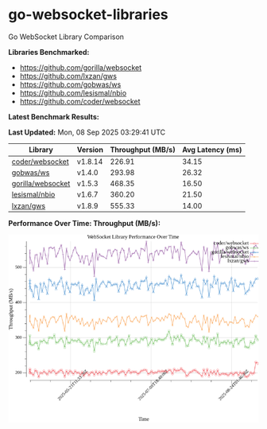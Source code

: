 # go-websocket-libraries

Go WebSocket Library Comparison

**Libraries Benchmarked:**

- https://github.com/gorilla/websocket
- https://github.com/lxzan/gws
- https://github.com/gobwas/ws
- https://github.com/lesismal/nbio
- https://github.com/coder/websocket

**Latest Benchmark Results:**

<!-- BENCHMARK_TABLE_START -->
**Last Updated:** Mon, 08 Sep 2025 03:29:41 UTC

| Library                                         | Version         | Throughput (MB/s) | Avg Latency (ms) |
| ----------------------------------------------- | --------------- | ----------------- | ---------------- |
| [coder/websocket](https://github.com/coder/websocket) | v1.8.14 | 226.91 | 34.15 |
| [gobwas/ws](https://github.com/gobwas/ws) | v1.4.0 | 293.98 | 26.32 |
| [gorilla/websocket](https://github.com/gorilla/websocket) | v1.5.3 | 468.35 | 16.50 |
| [lesismal/nbio](https://github.com/lesismal/nbio) | v1.6.7 | 360.20 | 21.50 |
| [lxzan/gws](https://github.com/lxzan/gws) | v1.8.9 | 555.33 | 14.00 |
<!-- BENCHMARK_TABLE_END -->

**Performance Over Time: Throughput (MB/s):**

![Benchmark Performance Graph](benchmark_performance.png)